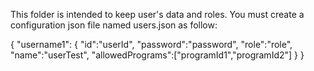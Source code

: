 This folder is intended to keep user's data and roles.
You must create a configuration json file named users.json as follow:

{
    "username1": {
        "id":"userId",
        "password":"password",
        "role":"role",
        "name":"userTest",
        "allowedPrograms":["programId1","programId2"]
    }
}
